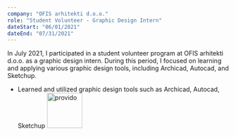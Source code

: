 ```yaml
---
company: "OFIS arhitekti d.o.o."
role: "Student Volunteer - Graphic Design Intern"
dateStart: "06/01/2021"
dateEnd: "07/31/2021"
---
```


In July 2021, I participated in a student volunteer program at OFIS arhitekti d.o.o. as a graphic design intern. During this period, I focused on learning and applying various graphic design tools, including Archicad, Autocad, and Sketchup.

- Learned and utilized graphic design tools such as Archicad, Autocad, Sketchup
[<img src="https://ofis.si/favicon.ico" alt="provido" style="height:80px">](https://ofis.si/)